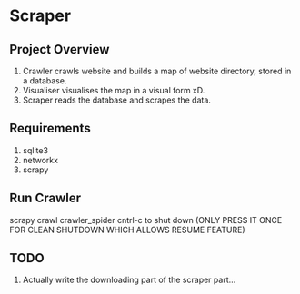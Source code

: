 # Scraper
## Project Overview
1. Crawler crawls website and builds a map of website directory, stored in a database.
2. Visualiser visualises the map in a visual form xD.
3. Scraper reads the database and scrapes the data.
## Requirements
1. sqlite3
2. networkx
3. scrapy
## Run Crawler
scrapy crawl crawler_spider
cntrl-c to shut down (ONLY PRESS IT ONCE FOR CLEAN SHUTDOWN WHICH ALLOWS RESUME FEATURE)
## TODO
1. Actually write the downloading part of the scraper part...